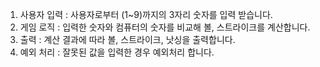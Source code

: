 1. 사용자 입력 : 사용자로부터 (1~9)까지의 3자리 숫자를 입력 받습니다.
2. 게임 로직 : 입력한 숫자와 컴퓨터의 숫자를 비교해 볼, 스트라이크를 계산합니다.
3. 출력 : 계산 결과에 따라 볼, 스트라이크, 낫싱을 출력합니다.
4. 예외 처리 : 잘못된 값을 입력한 경우 예외처리 합니다.